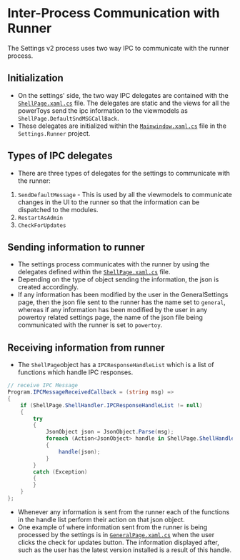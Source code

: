 # Inter-Process Communication with Runner

The Settings v2 process uses two way IPC to communicate with the runner process.

## Initialization
- On the settings' side, the two way IPC delegates are contained with the [`ShellPage.xaml.cs`](/src/core/Microsoft.PowerToys.Settings.UI/Views/ShellPage.xaml.cs) file. The delegates are static and the views for all the powerToys send the ipc information to the viewmodels as `ShellPage.DefaultSndMSGCallBack`.
- These delegates are initialized within the [`Mainwindow.xaml.cs`](/src/core/PowerToys.Settings/MainWindow.xaml.cs) file in the `Settings.Runner` project.


## Types of IPC delegates
- There are three types of delegates for the settings to communicate with the runner:
1. `SendDefaultMessage` - This is used by all the viewmodels to communicate changes in the UI to the runner so that the information can be dispatched to the modules.
2. `RestartAsAdmin`
3. `CheckForUpdates`

## Sending information to runner
- The settings process communicates with the runner by using the delegates defined within the [`ShellPage.xaml.cs`](/src/core/Microsoft.PowerToys.Settings.UI/Views/ShellPage.xaml.cs) file.
- Depending on the type of object sending the information, the json is created accordingly.
- If any information has been modified by the user in the GeneralSettings page, then the json file sent to the runner has the name set to `general`, whereas if any information has been modified by the user in any powertoy related settings page, the name of the json file being communicated with the runner is set to `powertoy`.

## Receiving information from runner
- The `ShellPage`object has a `IPCResponseHandleList` which is a list of functions which handle IPC responses. 

```csharp
// receive IPC Message
Program.IPCMessageReceivedCallback = (string msg) =>
{
    if (ShellPage.ShellHandler.IPCResponseHandleList != null)
    {
        try
        {
            JsonObject json = JsonObject.Parse(msg);
            foreach (Action<JsonObject> handle in ShellPage.ShellHandler.IPCResponseHandleList)
            {
                handle(json);
            }
        }
        catch (Exception)
        {
        }
    }
};
```

- Whenever any information is sent from the runner each of the functions in the handle list perform their action on that json object.
- One example of where information sent from the runner is being processed by the settings is in [`GeneralPage.xaml.cs`](/src/core/Microsoft.PowerToys.Settings.UI/Views/GeneralPage.xaml.cs) when the user clicks the check for updates button. The information displayed after, such as the user has the latest version installed is a result of this handle.
